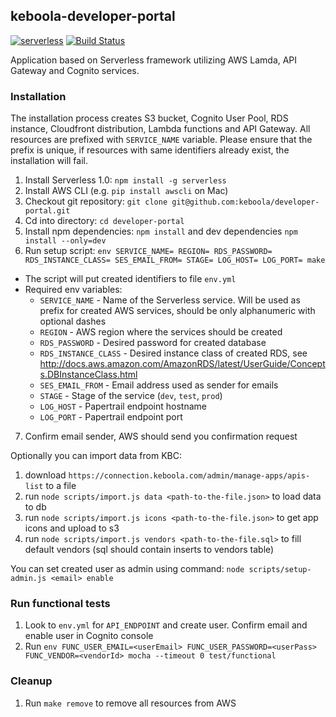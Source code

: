 ## keboola-developer-portal

[![serverless](http://public.serverless.com/badges/v3.svg)](http://www.serverless.com)
[![Build Status](https://travis-ci.org/keboola/developer-portal.svg?branch=master)](https://travis-ci.org/keboola/developer-portal)

Application based on Serverless framework utilizing AWS Lamda, API Gateway and Cognito services.



### Installation

The installation process creates S3 bucket, Cognito User Pool, RDS instance,
Cloudfront distribution, Lambda functions and API Gateway. All resources are
prefixed with `SERVICE_NAME` variable. Please ensure that the prefix is unique,
if resources with same identifiers already exist, the installation will fail.

1. Install Serverless 1.0: `npm install -g serverless`
2. Install AWS CLI (e.g. `pip install awscli` on Mac)
3. Checkout git repository: `git clone git@github.com:keboola/developer-portal.git`
4. Cd into directory: `cd developer-portal`
5. Install npm dependencies: `npm install` and dev dependencies `npm install --only=dev`
6. Run setup script: `env SERVICE_NAME= REGION= RDS_PASSWORD= RDS_INSTANCE_CLASS= SES_EMAIL_FROM= STAGE= LOG_HOST= LOG_PORT= make`
  - The script will put created identifiers to file `env.yml`
  - Required env variables:
    - `SERVICE_NAME` - Name of the Serverless service. Will be used as prefix for created AWS services, should be only alphanumeric with optional dashes
    - `REGION` - AWS region where the services should be created
    - `RDS_PASSWORD` - Desired password for created database
    - `RDS_INSTANCE_CLASS` - Desired instance class of created RDS, see http://docs.aws.amazon.com/AmazonRDS/latest/UserGuide/Concepts.DBInstanceClass.html
    - `SES_EMAIL_FROM` - Email address used as sender for emails
    - `STAGE` - Stage of the service (`dev`, `test`, `prod`)
    - `LOG_HOST` - Papertrail endpoint hostname
    - `LOG_PORT` - Papertrail endpoint port
7. Confirm email sender, AWS should send you confirmation request

Optionally you can import data from KBC:

1. download `https://connection.keboola.com/admin/manage-apps/apis-list` to a file
2. run `node scripts/import.js data <path-to-the-file.json>` to load data to db
3. run `node scripts/import.js icons <path-to-the-file.json>` to get app icons and upload to s3
4. run `node scripts/import.js vendors <path-to-the-file.sql>` to fill default vendors (sql should contain inserts to vendors table)

You can set created user as admin using command: `node scripts/setup-admin.js <email> enable`

### Run functional tests

1. Look to `env.yml` for `API_ENDPOINT` and create user. Confirm email and enable user in Cognito console
2. Run `env FUNC_USER_EMAIL=<userEmail> FUNC_USER_PASSWORD=<userPass> FUNC_VENDOR=<vendorId> mocha --timeout 0 test/functional`

### Cleanup

1. Run `make remove` to remove all resources from AWS
